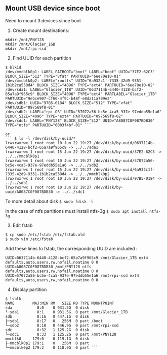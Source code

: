 ## Mount USB device since boot

Need to mount 3 devices since boot

1. Create mount destinations:
```
mkdir /mnt/PNY128
mkdir /mnt/Glacier_1GB
mkdir /mnt/rpi-ssd
```
2. Find UUID for each partition
```
$ blkid
/dev/mmcblk0p1: LABEL_FATBOOT="boot" LABEL="boot" UUID="37E2-62C3" BLOCK_SIZE="512" TYPE="vfat" PARTUUID="6ee70e10-01"
/dev/mmcblk0p2: LABEL="rootfs" UUID="6a932c1f-7335-42d9-9351-1b1b2ca538d4" BLOCK_SIZE="4096" TYPE="ext4" PARTUUID="6ee70e10-02"
/dev/sda1: LABEL="Glacier_1TB" UUID="0637114b-6440-4128-bcf2-65a7a9f965c9" BLOCK_SIZE="4096" TYPE="ext4" PARTLABEL="Glacier_1TB" PARTUUID="9ebce907-cf66-4f9c-b48f-e8da11a709e2"
/dev/sdb1: UUID="97B5-0184" BLOCK_SIZE="512" TYPE="vfat" PARTUUID="097569f8-01"
/dev/sdb2: LABEL="rpi-OS" UUID="57072a56-bc5e-4ca5-937e-97eddb55e1a6" BLOCK_SIZE="4096" TYPE="ext4" PARTUUID="097569f8-02"
/dev/sdc1: LABEL="PNY128" BLOCK_SIZE="512" UUID="A8087C0F087BDB30" TYPE="ntfs" PARTUUID="0003f4bf-01" ```

or 
``` $ ls -l /dev/disk/by-uuid/*
lrwxrwxrwx 1 root root 10 Jun 22 19:27 /dev/disk/by-uuid/0637114b-6440-4128-bcf2-65a7a9f965c9 -> ../../sda1
lrwxrwxrwx 1 root root 15 Jun 22 19:27 /dev/disk/by-uuid/37E2-62C3 -> ../../mmcblk0p1
lrwxrwxrwx 1 root root 10 Jun 22 19:27 /dev/disk/by-uuid/57072a56-bc5e-4ca5-937e-97eddb55e1a6 -> ../../sdb2
lrwxrwxrwx 1 root root 15 Jun 22 19:27 /dev/disk/by-uuid/6a932c1f-7335-42d9-9351-1b1b2ca538d4 -> ../../mmcblk0p2
lrwxrwxrwx 1 root root 10 Jun 22 19:27 /dev/disk/by-uuid/97B5-0184 -> ../../sdb1
lrwxrwxrwx 1 root root 10 Jun 22 19:27 /dev/disk/by-uuid/A8087C0F087BDB30 -> ../../sdc1
```
To more detail about disk 
```$ sudo fdisk -l```

In the case of ntfs partitions must install ntfs-3g
```$ sudo apt install ntfs-3g```

3. Edit fstab 
```
$ cp sudo /etc/fstab /etc/fstab.old
$ sudo vim /etc/fstab 
```
Add these lines to fstab, the corresponding UUID are included :
```
UUID=0637114b-6440-4128-bcf2-65a7a9f965c9 /mnt/Glacier_1TB ext4 defaults,auto,users,rw,nofail,noatime 0 0
UUID=A8087C0F087BDB30 /mnt/PNY128 ntfs defaults,auto,users,rw,nofail,noatime 0 0
UUID=57072a56-bc5e-4ca5-937e-97eddb55e1a6 /mnt/rpi-ssd ext4 defaults,auto,users,rw,nofail,noatime 0 0
```

4. Display partition
```
$ lsblk
NAME        MAJ:MIN RM   SIZE RO TYPE MOUNTPOINT
sda           8:0    0 931.5G  0 disk 
└─sda1        8:1    0 931.5G  0 part /mnt/Glacier_1TB
sdb           8:16   0 447.1G  0 disk 
├─sdb1        8:17   0   256M  0 part /boot
└─sdb2        8:18   0 446.9G  0 part /mnt/rpi-ssd
sdc           8:32   1 125.2G  0 disk 
└─sdc1        8:33   1 125.2G  0 part /mnt/PNY128
mmcblk0     179:0    0 119.1G  0 disk 
├─mmcblk0p1 179:1    0   256M  0 part 
└─mmcblk0p2 179:2    0 118.9G  0 part ```

